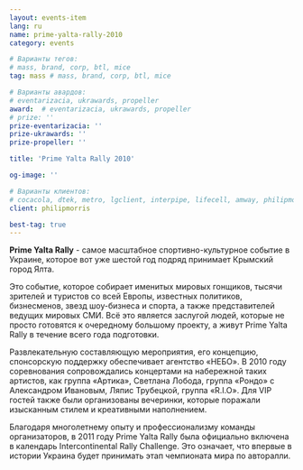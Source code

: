 ```yaml
---
layout: events-item
lang: ru
name: prime-yalta-rally-2010
category: events

# Варианты тегов:
# mass, brand, corp, btl, mice
tag: mass # mass, brand, corp, btl, mice

# Варианты авардов:
# eventarizacia, ukrawards, propeller
award:  # eventarizacia, ukrawards, propeller
# prize: ''
prize-eventarizacia: ''
prize-ukrawards: ''
prize-propeller: ''

title: 'Prime Yalta Rally 2010'

og-image: ''

# Варианты клиентов:
# cocacola, dtek, metro, lgclient, interpipe, lifecell, amway, philipmorris, olymp, maristela, udp, top, zefir, unicef, wog, sebbank, niko, nemiroff, maxim, velykakyshenia, marieclaire, chervonenkoracing, burn, altis, mts, prime, seppala, lifeclient, pekingduck,
client: philipmorris

best-tag: true
---
```


<b>Prime Yalta Rally</b> - самое масштабное спортивно-культурное событие в Украине, которое вот уже шестой год подряд принимает Крымский город Ялта.

Это cобытие, которое собирает именитых мировых гонщиков, тысячи зрителей и туристов со всей Европы, известных политиков, бизнесменов, звезд шоу-бизнеса и спорта, а также представителей ведущих мировых СМИ. Всё это является заслугой людей, которые не просто готовятся к очередному большому проекту, а живут Prime Yalta Rally в течение всего года подготовки.

Развлекательную составляющую мероприятия, его концепцию, спонсорскую поддержку обеспечивает агентство «НЕБО». В 2010 году соревнования сопровождались концертами на набережной таких артистов, как группа «Артика», Светлана Лобода, группа «Рондо» с Александром Ивановым, Ляпис Трубецкой, группа «R.I.O». Для VIP гостей также были организованы вечеринки, которые поражали изысканным стилем и креативными наполнением.

Благодаря многолетнему опыту и профессионализму команды организаторов, в 2011 году Prime Yalta Rally была официально включена в календарь Intercontinental Rally Challenge. Это означает, что впервые в истории Украина будет принимать этап чемпионата мира по авторалли.
